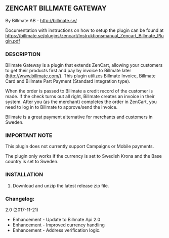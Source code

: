 ## ZENCART BILLMATE GATEWAY 

By Billmate AB - http://billmate.se/

Documentation with instructions on how to setup the plugin can be found at https://billmate.se/plugins/zencart/Instruktionsmanual_Zencart_Billmate_Plugin.pdf


### DESCRIPTION

Billmate Gateway is a plugin that extends ZenCart, allowing your customers to get their products first and pay by invoice to Billmate later (http://www.billmate.com/). This plugin utilizes Billmate Invoice, Billmate Card and Billmate Part Payment (Standard Integration type).

When the order is passed to Billmate a credit record of the customer is made. If the check turns out all right, Billmate creates an invoice in their system. After you (as the merchant) completes the order in ZenCart, you need to log in to Billmate to approve/send the invoice.

Billmate is a great payment alternative for merchants and customers in Sweden.


### IMPORTANT NOTE

This plugin does not currently support Campaigns or Mobile payments.

The plugin only works if the currency is set to Swedish Krona and the Base country is set to Sweden.

### INSTALLATION

1. Download and unzip the latest release zip file.

### Changelog: 

2.0 (2017-11-21)
* Enhancement - Update to Billmate Api 2.0
* Enhancement - Improved currency handling
* Enhancement - Address verification logic.

